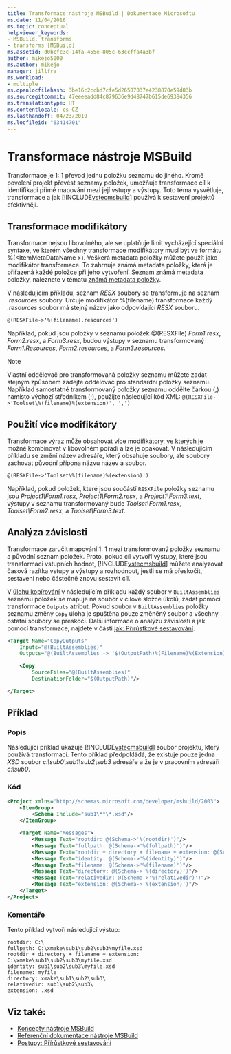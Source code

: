 ```yaml
---
title: Transformace nástroje MSBuild | Dokumentace Microsoftu
ms.date: 11/04/2016
ms.topic: conceptual
helpviewer_keywords:
- MSBuild, transforms
- transforms [MSBuild]
ms.assetid: d0bcfc3c-14fa-455e-805c-63ccffa4a3bf
author: mikejo5000
ms.author: mikejo
manager: jillfra
ms.workload:
- multiple
ms.openlocfilehash: 3be16c2ccbd7cfe5d26507037e4238870e59d83b
ms.sourcegitcommit: 47eeeeadd84c879636e9d48747b615de69384356
ms.translationtype: HT
ms.contentlocale: cs-CZ
ms.lasthandoff: 04/23/2019
ms.locfileid: "63414701"
---
```

# <a name="msbuild-transforms"></a>Transformace nástroje MSBuild
Transformace je 1: 1 převod jednu položku seznamu do jiného. Kromě povolení projekt převést seznamy položek, umožňuje transformace cíl k identifikaci přímé mapování mezi její vstupy a výstupy. Toto téma vysvětluje, transformace a jak [!INCLUDE[vstecmsbuild](../extensibility/internals/includes/vstecmsbuild_md.md)] používá k sestavení projektů efektivněji.

## <a name="transform-modifiers"></a>Transformace modifikátory
Transformace nejsou libovolného, ale se uplatňuje limit vycházející speciální syntaxe, ve kterém všechny transformace modifikátory musí být ve formátu %(\<ItemMetaDataName >). Veškerá metadata položky můžete použít jako modifikátor transformace. To zahrnuje známá metadata položky, která je přiřazená každé položce při jeho vytvoření. Seznam známá metadata položky, naleznete v tématu [známá metadata položky](../msbuild/msbuild-well-known-item-metadata.md).

V následujícím příkladu, seznam *RESX* soubory se transformuje na seznam *.resources* soubory. Určuje modifikátor %(filename) transformace každý *.resources* soubor má stejný název jako odpovídající *RESX* souboru.

```xml
@(RESXFile->'%(filename).resources')
```

Například, pokud jsou položky v seznamu položek @(RESXFile) *Form1.resx*, *Form2.resx*, a *Form3.resx*, budou výstupy v seznamu transformovaný  *Form1.Resources*, *Form2.resources*, a *Form3.resources*.

> [!NOTE]
> Vlastní oddělovač pro transformovaná položky seznamu můžete zadat stejným způsobem zadejte oddělovač pro standardní položky seznamu. Například samostatné transformovaný položky seznamu oddělte čárkou (,) namísto výchozí středníkem (;), použijte následující kód XML: `@(RESXFile->'Toolset\%(filename)%(extension)', ',')`

## <a name="use-multiple-modifiers"></a>Použití více modifikátory
 Transformace výraz může obsahovat více modifikátory, ve kterých je možné kombinovat v libovolném pořadí a lze je opakovat. V následujícím příkladu se změní název adresáře, který obsahuje soubory, ale soubory zachovat původní přípona názvu název a soubor.

```xml
@(RESXFile->'Toolset\%(filename)%(extension)')
```

 Například, pokud položek, které jsou součástí `RESXFile` položky seznamu jsou *Project1\Form1.resx*, *Project1\Form2.resx*, a *Project1\Form3.text*, výstupy v seznamu transformovaný bude *Toolset\Form1.resx*, *Toolset\Form2.resx*, a *Toolset\Form3.text*.

## <a name="dependency-analysis"></a>Analýza závislosti
 Transformace zaručit mapování 1: 1 mezi transformovaný položky seznamu a původní seznam položek. Proto, pokud cíl vytvoří výstupy, které jsou transformací vstupních hodnot, [!INCLUDE[vstecmsbuild](../extensibility/internals/includes/vstecmsbuild_md.md)] můžete analyzovat časová razítka vstupy a výstupy a rozhodnout, jestli se má přeskočit, sestavení nebo částečně znovu sestavit cíl.

 V [úlohu kopírování](../msbuild/copy-task.md) v následujícím příkladu každý soubor v `BuiltAssemblies` seznamu položek se mapuje na soubor v cílové složce úkolů, zadat pomocí transformace `Outputs` atribut. Pokud soubor v `BuiltAssemblies` položky seznamu změny `Copy` úloha je spuštěna pouze změněný soubor a všechny ostatní soubory se přeskočí. Další informace o analýzu závislostí a jak pomocí transformace, najdete v části [jak: Přírůstkové sestavování](../msbuild/how-to-build-incrementally.md).

```xml
<Target Name="CopyOutputs"
    Inputs="@(BuiltAssemblies)"
    Outputs="@(BuiltAssemblies -> '$(OutputPath)%(Filename)%(Extension)')">

    <Copy
        SourceFiles="@(BuiltAssemblies)"
        DestinationFolder="$(OutputPath)"/>

</Target>
```

## <a name="example"></a>Příklad

### <a name="description"></a>Popis
 Následující příklad ukazuje [!INCLUDE[vstecmsbuild](../extensibility/internals/includes/vstecmsbuild_md.md)] soubor projektu, který používá transformací. Tento příklad předpokládá, že existuje pouze jedna *XSD* soubor *c:\sub0\sub1\sub2\sub3* adresáře a že je v pracovním adresáři *c:\sub0*.

### <a name="code"></a>Kód

```xml
<Project xmlns="http://schemas.microsoft.com/developer/msbuild/2003">
    <ItemGroup>
        <Schema Include="sub1\**\*.xsd"/>
    </ItemGroup>

    <Target Name="Messages">
        <Message Text="rootdir: @(Schema->'%(rootdir)')"/>
        <Message Text="fullpath: @(Schema->'%(fullpath)')"/>
        <Message Text="rootdir + directory + filename + extension: @(Schema->'%(rootdir)%(directory)%(filename)%(extension)')"/>
        <Message Text="identity: @(Schema->'%(identity)')"/>
        <Message Text="filename: @(Schema->'%(filename)')"/>
        <Message Text="directory: @(Schema->'%(directory)')"/>
        <Message Text="relativedir: @(Schema->'%(relativedir)')"/>
        <Message Text="extension: @(Schema->'%(extension)')"/>
    </Target>
</Project>
```

### <a name="comments"></a>Komentáře
 Tento příklad vytvoří následující výstup:

```
rootdir: C:\
fullpath: C:\xmake\sub1\sub2\sub3\myfile.xsd
rootdir + directory + filename + extension: C:\xmake\sub1\sub2\sub3\myfile.xsd
identity: sub1\sub2\sub3\myfile.xsd
filename: myfile
directory: xmake\sub1\sub2\sub3\
relativedir: sub1\sub2\sub3\
extension: .xsd
```

## <a name="see-also"></a>Viz také:
- [Koncepty nástroje MSBuild](../msbuild/msbuild-concepts.md)
- [Referenční dokumentace nástroje MSBuild](../msbuild/msbuild-reference.md)
- [Postupy: Přírůstkové sestavování](../msbuild/how-to-build-incrementally.md)